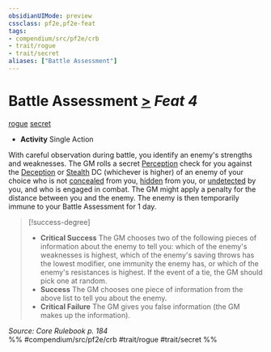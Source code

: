 ```yaml
---
obsidianUIMode: preview
cssclass: pf2e,pf2e-feat
tags:
- compendium/src/pf2e/crb
- trait/rogue
- trait/secret
aliases: ["Battle Assessment"]
---
```

# Battle Assessment  [>](/rules/core-rulebook/chapter-9-playing-the-game.md#Actions "Single Action") *Feat 4*  
[rogue](/rules/traits/rogue.md)  [secret](/rules/traits/secret.md)  

- **Activity** Single Action

With careful observation during battle, you identify an enemy's strengths and weaknesses. The GM rolls a secret [Perception](/compendium/skills.md#Perception) check for you against the [Deception](/compendium/skills.md#Deception) or [Stealth](/compendium/skills.md#Stealth) DC (whichever is higher) of an enemy of your choice who is not [concealed](/rules/conditions.md#Concealed) from you, [hidden](/rules/conditions.md#Hidden) from you, or [undetected](/rules/conditions.md#Undetected) by you, and who is engaged in combat. The GM might apply a penalty for the distance between you and the enemy. The enemy is then temporarily immune to your Battle Assessment for 1 day.

> [!success-degree] 
> - **Critical Success** The GM chooses two of the following pieces of information about the enemy to tell you: which of the enemy's weaknesses is highest, which of the enemy's saving throws has the lowest modifier, one immunity the enemy has, or which of the enemy's resistances is highest. If the event of a tie, the GM should pick one at random.
> - **Success** The GM chooses one piece of information from the above list to tell you about the enemy.
> - **Critical Failure** The GM gives you false information (the GM makes up the information).

*Source: Core Rulebook p. 184*  
%% #compendium/src/pf2e/crb #trait/rogue #trait/secret %%